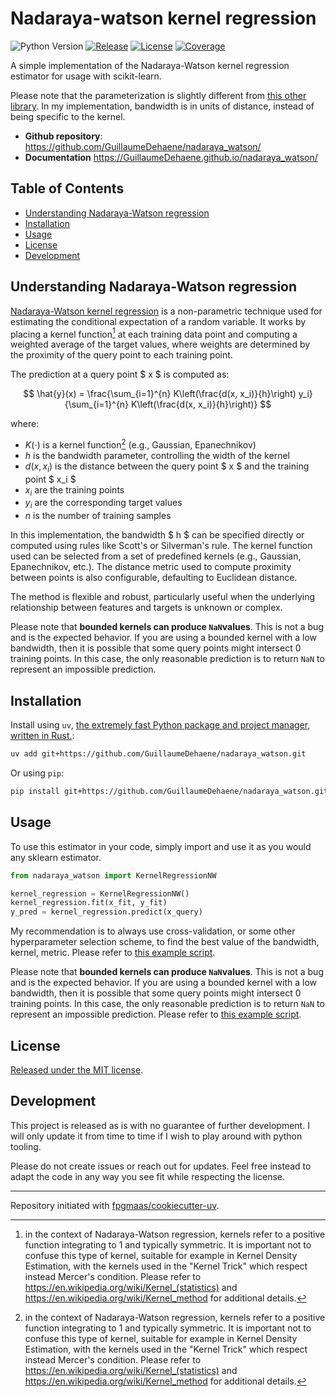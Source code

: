# Nadaraya-watson kernel regression

![Python Version](https://img.shields.io/badge/python-3.9--3.13-blue)
[![Release](https://img.shields.io/github/v/release/GuillaumeDehaene/nadaraya_watson)](https://img.shields.io/github/v/release/GuillaumeDehaene/nadaraya_watson)
[![License](https://img.shields.io/github/license/GuillaumeDehaene/nadaraya_watson)](https://img.shields.io/github/license/GuillaumeDehaene/nadaraya_watson)
[![Coverage](https://codecov.io/github/GuillaumeDehaene/nadaraya_watson/graph/badge.svg?token=P4RSQBAGD4)](https://codecov.io/github/GuillaumeDehaene/nadaraya_watson)

A simple implementation of the Nadaraya-Watson kernel regression estimator for usage with scikit-learn.

Please note that the parameterization is slightly different from [this other library](https://github.com/jmetzen/kernel_regression). In my implementation, bandwidth is in units of distance, instead of being specific to the kernel.


- **Github repository**: <https://github.com/GuillaumeDehaene/nadaraya_watson/>
- **Documentation** <https://GuillaumeDehaene.github.io/nadaraya_watson/>

## Table of Contents

- [Understanding Nadaraya-Watson regression](#understanding-nadaraya-watson-regression)
- [Installation](#installation)
- [Usage](#usage)
- [License](#license)
- [Development](#development)

## Understanding Nadaraya-Watson regression

[Nadaraya-Watson kernel regression](https://en.wikipedia.org/wiki/Kernel_regression) is a non-parametric technique used for estimating the conditional expectation of a random variable. It works by placing a kernel function[^1] at each training data point and computing a weighted average of the target values, where weights are determined by the proximity of the query point to each training point.

The prediction at a query point $ x $ is computed as:

$$
\hat{y}(x) = \frac{\sum_{i=1}^{n} K\left(\frac{d(x, x_i)}{h}\right) y_i}{\sum_{i=1}^{n} K\left(\frac{d(x, x_i)}{h}\right)}
$$

where:

- $K(\cdot)$ is a kernel function[^1] (e.g., Gaussian, Epanechnikov)
- $h$ is the bandwidth parameter, controlling the width of the kernel
- $d(x, x_i)$ is the distance between the query point $ x $ and the training point $ x_i $
- $x_i$ are the training points
- $y_i$ are the corresponding target values
- $n$ is the number of training samples

In this implementation, the bandwidth $ h $ can be specified directly or computed using rules like Scott's or Silverman's rule. The kernel function used can be selected from a set of predefined kernels (e.g., Gaussian, Epanechnikov, etc.). The distance metric used to compute proximity between points is also configurable, defaulting to Euclidean distance.

The method is flexible and robust, particularly useful when the underlying relationship between features and targets is unknown or complex.

Please note that **bounded kernels can produce `NaN`values**.
This is not a bug and is the expected behavior.
If you are using a bounded kernel with a low bandwidth, then it is possible that some query points might intersect
0 training points.
In this case, the only reasonable prediction is to return `NaN` to represent an impossible prediction.


[^1]: in the context of Nadaraya-Watson regression, kernels refer to a positive function integrating to 1 and typically symmetric. It is important not to confuse this type of kernel, suitable for example in Kernel Density Estimation, with the kernels used in the "Kernel Trick" which respect instead Mercer's condition.
Please refer to https://en.wikipedia.org/wiki/Kernel_(statistics) and https://en.wikipedia.org/wiki/Kernel_method for additional details.

## Installation

Install using `uv`, [the extremely fast Python package and project manager, written in Rust.](https://docs.astral.sh/uv/):

```bash
uv add git+https://github.com/GuillaumeDehaene/nadaraya_watson.git
```

Or using `pip`:

```bash
pip install git+https://github.com/GuillaumeDehaene/nadaraya_watson.git
```

## Usage

To use this estimator in your code, simply import and use it as you would any sklearn estimator.

```python
from nadaraya_watson import KernelRegressionNW

kernel_regression = KernelRegressionNW()
kernel_regression.fit(x_fit, y_fit)
y_pred = kernel_regression.predict(x_query)
```

My recommendation is to always use cross-validation, or some other hyperparameter selection scheme,
to find the best value of the bandwidth, kernel, metric.
Please refer to [this example script](scripts/usage.py).

Please note that **bounded kernels can produce `NaN`values**.
This is not a bug and is the expected behavior.
If you are using a bounded kernel with a low bandwidth, then it is possible that some query points might intersect
0 training points.
In this case, the only reasonable prediction is to return `NaN` to represent an impossible prediction.
Please refer to [this example script](scripts/bounded_kernel_can_produce_nan.py).


## License

[Released under the MIT license](LICENSE).


## Development

This project is released as is with no guarantee of further development.
I will only update it from time to time if I wish to play around with python tooling.

Please do not create issues or reach out for updates.
Feel free instead to adapt the code in any way you see fit while respecting the license.


---

Repository initiated with [fpgmaas/cookiecutter-uv](https://github.com/fpgmaas/cookiecutter-uv).

